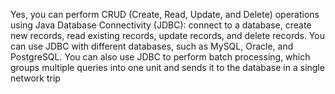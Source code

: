 Yes, you can perform CRUD (Create, Read, Update, and Delete) operations using Java Database Connectivity (JDBC): connect to a database, create new records, read existing records, update records, and delete records. 
You can use JDBC with different databases, such as MySQL, Oracle, and PostgreSQL. You can also use JDBC to perform batch processing, which groups multiple queries into one unit and sends it to the database in a single network trip
